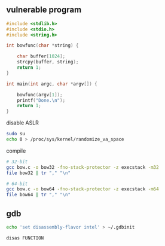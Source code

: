 ## vulnerable program

```c
#include <stdlib.h>
#include <stdio.h>
#include <string.h>

int bowfunc(char *string) {

	char buffer[1024];
	strcpy(buffer, string);
	return 1;
}

int main(int argc, char *argv[]) {

	bowfunc(argv[1]);
	printf("Done.\n");
	return 1;
}
```

disable ASLR

```bash
sudo su
echo 0 > /proc/sys/kernel/randomize_va_space
```

compile
```bash
# 32-bit
gcc bow.c -o bow32 -fno-stack-protector -z execstack -m32
file bow32 | tr "," "\n"

# 64-bit
gcc bow.c -o bow64 -fno-stack-protector -z execstack -m64
file bow64 | tr "," "\n"
```

## gdb

```bash
echo 'set disassembly-flavor intel' > ~/.gdbinit
```

```
disas FUNCTION
```
